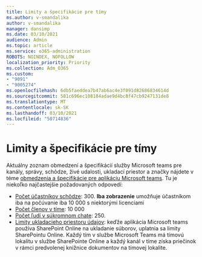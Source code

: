 ```yaml
---
title: Limity a špecifikácie pre tímy
ms.author: v-smandalika
author: v-smandalika
manager: dansimp
ms.date: 03/10/2021
audience: Admin
ms.topic: article
ms.service: o365-administration
ROBOTS: NOINDEX, NOFOLLOW
localization_priority: Priority
ms.collection: Adm_O365
ms.custom:
- "9091"
- "9005274"
ms.openlocfilehash: 6db5faeddea7b47ab6ac4e3f091d82686834614d
ms.sourcegitcommit: 581c696ec108184adae9d4bc8f47cb9247131de8
ms.translationtype: MT
ms.contentlocale: sk-SK
ms.lasthandoff: 03/10/2021
ms.locfileid: "50714836"
---
```

# <a name="teams-limits-and-specifications"></a>Limity a špecifikácie pre tímy

Aktuálny zoznam obmedzení a špecifikácií služby Microsoft teams pre kanály, správy, schôdze, živé udalosti, ukladací priestor a značky nájdete v téme [obmedzenia a špecifikácie pre aplikáciu Microsoft teams](https://docs.microsoft.com/microsoftteams/limits-specifications-teams). Tu je niekoľko najčastejšie požadovaných odpovedí:

- [Počet účastníkov schôdze](https://docs.microsoft.com/microsoftteams/limits-specifications-teams#meetings-and-calls): 300. **Iba zobrazenie** umožňuje účastníkom iba na počúvanie iba 10 000 s niektorými licenciami
- [Počet členov v tíme](https://docs.microsoft.com/microsoftteams/limits-specifications-teams#teams-and-channels): 10 000
- [Počet ľudí v súkromnom chate](https://docs.microsoft.com/microsoftteams/limits-specifications-teams#chat): 250. 
- [Limity ukladacieho priestoru údajov](https://docs.microsoft.com/microsoftteams/limits-specifications-teams#storage): keďže aplikácia Microsoft teams používa SharePoint Online na ukladanie súborov, uplatnia sa limity SharePointu Online. Každý tím v službe Microsoft Teams má tímovú lokalitu v službe SharePointe Online a každý kanál v tíme získa priečinok v rámci predvolenej knižnice dokumentov na tímovej lokalite.

